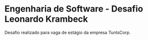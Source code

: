 # Engenharia de Software - Desafio Leonardo Krambeck

Desafio realizado para vaga de estágio da empresa TuntsCorp.